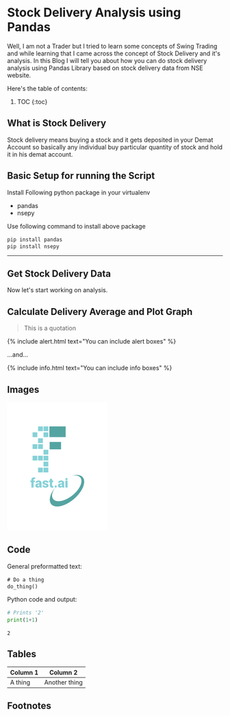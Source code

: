 # Stock Delivery Analysis using Pandas

Well, I am not a Trader but I tried to learn some concepts of Swing Trading and while learning that I came across the concept of Stock Delivery and it's analysis.
In this Blog I will tell you about how you can do stock delivery analysis using Pandas Library based on stock delivery data from NSE website.

Here's the table of contents:

1. TOC
{:toc}

## What is Stock Delivery
Stock delivery means buying a stock and it gets deposited in your Demat Account so basically any individual buy particular quantity of stock and hold it in his demat account. 

## Basic Setup for running the Script

Install Following python package in your virtualenv 
- pandas
- nsepy

Use following command to install above package
```
pip install pandas
pip install nsepy
```

---

## Get Stock Delivery Data 
Now let's start working on analysis.

## Calculate Delivery Average and Plot Graph

> This is a quotation

{% include alert.html text="You can include alert boxes" %}

...and...

{% include info.html text="You can include info boxes" %}

## Images

![](/images/logo.png "fast.ai's logo")

## Code

General preformatted text:

    # Do a thing
    do_thing()

Python code and output:

```python
# Prints '2'
print(1+1)
```

    2

## Tables

| Column 1 | Column 2 |
|-|-|
| A thing | Another thing |

## Footnotes

[^1]: This is the footnote.

